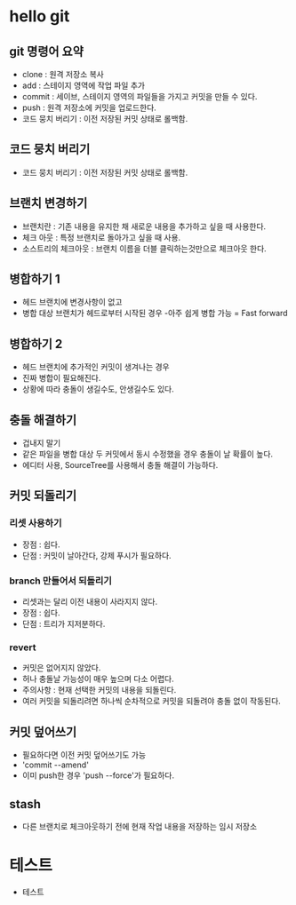 # hello git
## git 명령어 요약

- clone : 원격 저장소 복사
- add : 스테이지 영역에 작업 파일 추가
- commit : 세이브, 스테이지 영역의 파일들을 가지고 커밋을 만들 수 있다.
- push : 원격 저장소에 커밋을 업로드한다.
- 코드 뭉치 버리기 : 이전 저장된 커밋 상태로 롤백함.

## 코드 뭉치 버리기

- 코드 뭉치 버리기 : 이전 저장된 커밋 상태로 롤백함.

## 브랜치 변경하기

- 브랜치란 : 기존 내용을 유지한 채 새로운 내용을 추가하고 싶을 때 사용한다.
- 체크 아웃 :  특정 브랜치로 돌아가고 싶을 때 사용.
- 소스트리의 체크아웃 : 브랜치 이름을 더블 클릭하는것만으로 체크아웃 한다.

## 병합하기 1

- 헤드 브랜치에 변경사항이 없고
- 병합 대상 브랜치가 헤드로부터 시작된 경우
 -아주 쉽게 병합 가능 = Fast forward

## 병합하기 2

- 헤드 브랜치에 추가적인 커밋이 생겨나는 경우
- 진짜 병합이 필요해진다.
- 상황에 따라 충돌이 생길수도, 안생길수도 있다.

## 충돌 해결하기

- 겁내지 말기
- 같은 파일을 병합 대상 두 커밋에서 동시 수정했을 경우 충돌이 날 확률이 높다.
- 에디터 사용, SourceTree를 사용해서 충돌 해결이 가능하다.

## 커밋 되돌리기

### 리셋 사용하기

- 장점 : 쉽다.
- 단점 : 커밋이 날아간다, 강제 푸시가 필요하다.

### branch 만들어서 되돌리기

- 리셋과는 달리 이전 내용이 사라지지 않다.
- 장점 : 쉽다.
- 단점 : 트리가 지저분하다.

### revert

- 커밋은 없어지지 않았다.
- 허나 충돌날 가능성이 매우 높으며 다소 어렵다.
- 주의사항 : 현재 선택한 커밋의 내용을 되돌린다.
- 여러 커밋을 되돌리려면 하나씩 순차적으로 커밋을 되돌려야 충돌 없이 작동된다.

## 커밋 덮어쓰기

- 필요하다면 이전 커밋 덮어쓰기도 가능
- 'commit --amend'
- 이미 push한 경우 'push --force'가 필요하다.

## stash

- 다른 브랜치로 체크아웃하기 전에 현재 작업 내용을 저장하는 임시 저장소

# 테스트

- 테스트